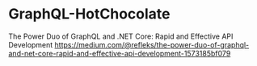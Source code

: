 # GraphQL-HotChocolate
The Power Duo of GraphQL and .NET Core: Rapid and Effective API Development
https://medium.com/@refleks/the-power-duo-of-graphql-and-net-core-rapid-and-effective-api-development-1573185bf079
